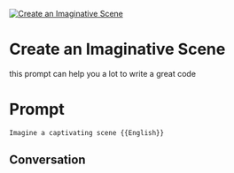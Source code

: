 
[![Create an Imaginative Scene](https://flow-prompt-covers.s3.us-west-1.amazonaws.com/icon/Minimalist/i8.png)]()
# Create an Imaginative Scene 
this prompt can help you a lot to write a great code

# Prompt

```
Imagine a captivating scene {{English}}
```

## Conversation




